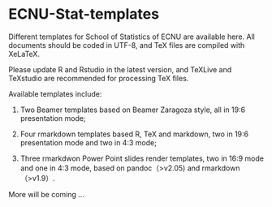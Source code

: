 # ECNU-Stat-templates
Different templates for School of Statistics of ECNU are available here. All documents should be coded in UTF-8, and TeX files are compiled with XeLaTeX. 

Please update R and Rstudio in the latest version, and TeXLive and TeXstudio are recommended for processing TeX files.  

Available templates include:

1. Two Beamer templates based on Beamer Zaragoza style, all in 19:6 presentation mode; 

1. Four rmarkdown templates based R, TeX and markdown, two in  19:6 presentation mode and two in 4:3 mode;

1. Three rmarkdwon Power Point slides render templates, two in 16:9 mode and one in 4:3 mode, based on pandoc（>v2.05) and rmarkdown （>v1.9）.

More will be coming ...
